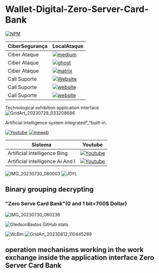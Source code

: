 # Wallet-Digital-Zero-Server-Card-Bank
[![NPM](https://img.shields.io/npm/l/react)](https://github.com/GledsonBastos/Zero-Server-Card-Bank-/blob/61fe2ad49374ccc58ebc32cad8e3c71ba4eb04d3/LICENSE)

  | CiberSegurança |LocalAtaque |
|--|--|
|Ciber Ataque|[![medium](https://img.shields.io/badge/Medium-12100E?style=for-the-badge&logo=medium&logoColor=white)](https://cybermap.kaspersky.com/)
|Ciber Ataque |[![ghost](https://img.shields.io/badge/Ghost-000?style=for-the-badge&logo=ghost&logoColor=yellow)](https://attackmap.sonicwall.com/live-attack-map/)
|Ciber Ataque|[![matrix](https://img.shields.io/badge/matrix-000000?style=for-the-badge&logo=Matrix&logoColor=white)](https://threatmap.fortiguard.com/)
|Call Suporte|[![Website](https://img.shields.io/website-up-down-green-red/http/monip.org.svg)](https://www.fbi.gov/)
|Call Suporte|[![website](https://img.shields.io/website-center-down-red-red/http/cv.lbesson.qc.to.svg)](https://www.nsa.gov/)
|Call Suporte|[![website](https://img.shields.io/website-down-down-blue-red/http/cv.lbesson.qc.to.svg)](https://www.cia.gov/)

Technological exhibition application interface
![GridArt_20230728_033208686](https://github.com/GledsonBastos/Wallet-Digital-Zero-Server-Card-Bank/assets/62495617/4f8e39ee-66a8-41bd-a2b3-7fb55b698888)

Artificial intelligence system integrated°_°built-in.

[![Youtube](https://img.shields.io/badge/YouTube-FF0000?style=for-the-badge&logo=youtube&logoColor=white)](https://m.youtube.com/watch?v=tsdyjGJOCWc&t=10s)     [![meweb](https://img.shields.io/badge/website-000000?style=for-the-badge&logo=About.me&logoColor=white)](https://sites.google.com/view/synchronizeservidorzero/)

| Sistema | Youtube |
|--|--|
|Artificial intelligence Bing|[![Youtube](https://img.shields.io/badge/YouTube-FF0000?style=for-the-badge&logo=youtube&logoColor=white)](https://youtu.be/-bkE17GYhng)|
|Artificial intelligence Ai And I|[![Youtube](https://img.shields.io/badge/YouTube-FF0000?style=for-the-badge&logo=youtube&logoColor=white)](https://youtu.be/sAutLbELR0g)|

![IMG_20230730_060003](https://github.com/GledsonBastos/Wallet-Digital-Zero-Server-Card-Bank/assets/62495617/efb5e732-da69-41c8-b2f9-bbdac7957e9c)
![J0YL](https://github.com/GledsonBastos/Wallet-Digital-Zero-Server-Card-Bank/assets/62495617/f33498c8-e216-4390-825a-8665d535c5c9)
## Binary grouping decrypting 
### "Zero Serve Card Bank"(0 and 1 bit=700$ Dollar)
![IMG_20230730_060236](https://github.com/GledsonBastos/Wallet-Digital-Zero-Server-Card-Bank/assets/62495617/66de9a31-3419-407d-8759-b7dceff3dc87)

![GledsonBastos GitHub stats](https://github-readme-stats.vercel.app/api?username=GledsonBastos&show_icons=true&theme=merko)

![WcBm](https://github.com/GledsonBastos/Wallet-Digital-Zero-Server-Card-Bank/assets/62495617/4d4470fb-9e18-4626-99ee-a06d0c438a47)
![GridArt_20230812_110445289](https://github.com/GledsonBastos/Wallet-Digital-Zero-Server-Card-Bank/assets/62495617/843c56c4-0353-4c34-a79c-acbe82a5f16e)
## operation mechanisms working in the work exchange inside the application interface Zero Server Card Bank 



